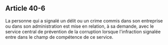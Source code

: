 Article 40-6
----
La personne qui a signalé un délit ou un crime commis dans son entreprise ou
dans son administration est mise en relation, à sa demande, avec le service
central de prévention de la corruption lorsque l'infraction signalée entre dans
le champ de compétence de ce service.
